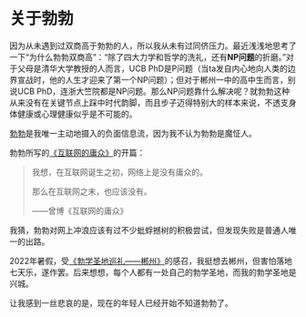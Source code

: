 # 关于勃勃

因为从未遇到过双商高于勃勃的人，所以我从未有过同侪压力。最近浅浅地思考了一下“为什么勃勃双商高”：“除了四大力学和哲学的洗礼，还有**NP问题**的折磨。”对于父母是清华大学教授的人而言，UCB PhD是P问题（当ta发自内心地向人类的边界宣战时，他的人生才迎来了第一个NP问题）；但对于郴州一中的高中生而言，别说UCB PhD，连浙大竺院都是NP问题。那么NP问题靠什么解决呢？就勃勃这种从来没有在关键节点上踩中时代韵脚，而且步子迈得特别大的样本来说，不透支身体健康或心理健康似乎是不可能的。

[勃勃](https://twitter.com/bboczeng)是我唯一主动地摄入的负面信息流，因为我不认为勃勃是魔怔人。

勃勃所写的[《互联网的庸众》](http://bboczeng.blogspot.com/2013/02/blog-post.html)的开篇：

> 我想，在互联网诞生之初，网络上是没有庸众的。
> 
> 那么在互联网之末，也应该没有。
> 
> ——曾博《互联网的庸众》

我猜，勃勃对网上冲浪应该有过不少蚍蜉撼树的积极尝试，但发现失败是普通人唯一的出路。

2022年暑假，受[《勃学圣地巡礼——郴州》](https://zhuanlan.zhihu.com/p/25863606)的感召，我挺想去郴州，但害怕落地七天乐，遂作罢。后来想想，每个人都有一处自己的勃学圣地，而我的勃学圣地是兴城。

让我感到一丝悲哀的是，现在的年轻人已经开始不知道勃勃了。